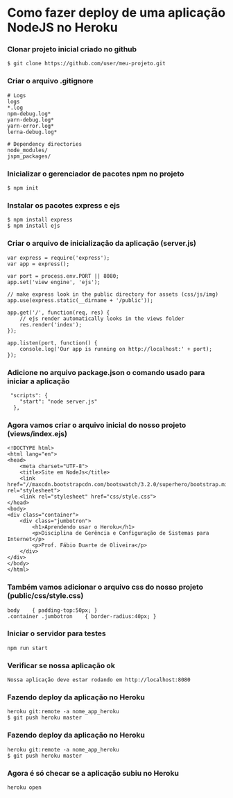 # Como fazer deploy de uma aplicação NodeJS no Heroku

### Clonar projeto inicial criado no github
````
$ git clone https://github.com/user/meu-projeto.git
````
### Criar o arquivo .gitignore 
````
# Logs
logs
*.log
npm-debug.log*
yarn-debug.log*
yarn-error.log*
lerna-debug.log*

# Dependency directories
node_modules/
jspm_packages/
````

### Inicializar o gerenciador de pacotes npm no projeto
````
$ npm init
````

### Instalar os pacotes express e ejs
````
$ npm install express
$ npm install ejs
````

### Criar o arquivo de inicialização da aplicação (server.js)
````node
var express = require('express');
var app = express();

var port = process.env.PORT || 8080;
app.set('view engine', 'ejs');

// make express look in the public directory for assets (css/js/img)
app.use(express.static(__dirname + '/public'));

app.get('/', function(req, res) {
	// ejs render automatically looks in the views folder
	res.render('index');
});

app.listen(port, function() {
	console.log('Our app is running on http://localhost:' + port);
});
````

### Adicione no arquivo package.json o comando usado para iniciar a aplicação
````
 "scripts": {
    "start": "node server.js"
  },
````

### Agora vamos criar o arquivo inicial do nosso projeto (views/index.ejs)
````
<!DOCTYPE html>
<html lang="en">
<head>
    <meta charset="UTF-8">
    <title>Site em NodeJs</title>
    <link href="//maxcdn.bootstrapcdn.com/bootswatch/3.2.0/superhero/bootstrap.min.css" rel="stylesheet">
    <link rel="stylesheet" href="css/style.css">
</head>
<body>
<div class="container">
    <div class="jumbotron">
        <h1>Aprendendo usar o Heroku</h1>
        <p>Disciplina de Gerência e Configuração de Sistemas para Internet</p>
        <p>Prof. Fábio Duarte de Oliveira</p>
    </div>
</div>
</body>
</html>
````

### Também vamos adicionar o arquivo css do nosso projeto (public/css/style.css)
````
body    { padding-top:50px; }
.container .jumbotron    { border-radius:40px; }
````

### Iniciar o servidor para testes
````
npm run start
````    

### Verificar se nossa aplicação ok
````
Nossa aplicação deve estar rodando em http://localhost:8080
````  

### Fazendo deploy da aplicação no Heroku
````
heroku git:remote -a nome_app_heroku
$ git push heroku master
````

### Fazendo deploy da aplicação no Heroku
````
heroku git:remote -a nome_app_heroku
$ git push heroku master
````

### Agora é só checar se a aplicação subiu no Heroku
````
heroku open
````
